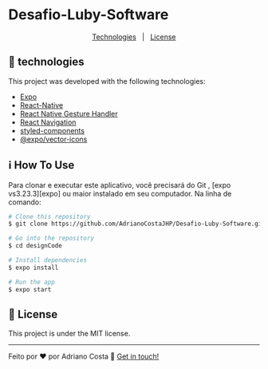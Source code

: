 # Desafio-Luby-Software

<p align="center">
  <a href="#technologies">Technologies</a>&nbsp;&nbsp;&nbsp;|&nbsp;&nbsp;
  <a href="#memo-license">License</a>
</p>

## :rocket: technologies
This project was developed  with the following technologies:

-  [Expo](https://expo.io/)
-  [React-Native](https://facebook.github.io/react-native/)
-  [React Native Gesture Handler](https://kmagiera.github.io/react-native-gesture-handler/)
-  [React Navigation](https://reactnavigation.org/)
-  [styled-components](https://www.styled-components.com/)
-  [@expo/vector-icons](https://expo.github.io/vector-icons/)

## :information_source: How To Use

Para clonar e executar este aplicativo, você precisará do Git , [expo vs3.23.3][expo] ou maior instalado em seu computador. Na linha de comando:

```bash
# Clone this repository
$ git clone https://github.com/AdrianoCostaJHP/Desafio-Luby-Software.git

# Go into the repository
$ cd designCode

# Install dependencies
$ expo install

# Run the app 
$ expo start
```

## :memo: License

This project is under the MIT license.

---

Feito por ♥ por Adriano Costa :wave: [Get in touch!](https://www.linkedin.com/in/adriano-costa-101395141/)
